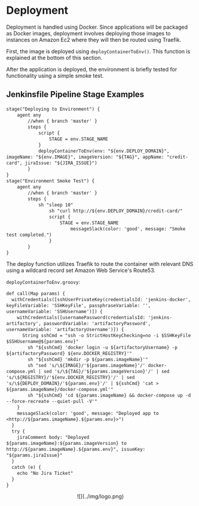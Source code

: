 # Deployment

Deployment is handled using Docker. Since applications will be packaged as Docker images, deployment involves deploying those images to instances on Amazon Ec2 where they will then be routed using Traefik.

First, the image is deployed using `deployContainerToEnv()`. This function is explained at the bottom of this section.

After the application is deployed, the environment is briefly tested for functionality using a simple smoke test.

## Jenkinsfile Pipeline Stage Examples
```
stage("Deploying to Environment") {
	agent any
		//when { branch 'master' }
		steps {
			script {
				STAGE = env.STAGE_NAME
			}
			deployContainerToEnv(env: "${env.DEPLOY_DOMAIN}", imageName: "${env.IMAGE}", imageVersion: "${TAG}", appName: "credit-card", jiraIssue: "${JIRA_ISSUE}")
		}
}
stage("Environment Smoke Test") {
	agent any
		//when { branch 'master' }
		steps {
			sh "sleep 10"
				sh "curl http://${env.DEPLOY_DOMAIN}/credit-card/"
				script {
					STAGE = env.STAGE_NAME
						messageSlack(color: 'good', message: "Smoke test completed.")
				}
		}
}
```

The deploy function utilizes Traefik to route the container with relevant DNS using a wildcard record set Amazon Web Service's Route53.

`deployContainerToEnv.groovy`:
```
def call(Map params) {
  withCredentials([sshUserPrivateKey(credentialsId: 'jenkins-docker', keyFileVariable: 'SSHKeyFile', passphraseVariable: '', usernameVariable: 'SSHUsername')]) {
    withCredentials([usernamePassword(credentialsId: 'jenkins-artifactory', passwordVariable: 'artifactoryPassword', usernameVariable: 'artifactoryUsername')]) {
      String sshCmd = "ssh -o StrictHostKeyChecking=no -i $SSHKeyFile $SSHUsername@${params.env}"
        sh "${sshCmd} 'docker login -u ${artifactoryUsername} -p ${artifactoryPassword} ${env.DOCKER_REGISTRY}'"
        sh "${sshCmd} 'mkdir -p ${params.imageName}'"
        sh "sed 's/\${IMAGE}/'${params.imageName}'/' docker-compose.yml | sed 's/\${TAG}/'${params.imageVersion}'/' | sed 's/\${REGISTRY}/'${env.DOCKER_REGISTRY}'/' | sed 's/\${DEPLOY_DOMAIN}/'${params.env}'/' | ${sshCmd} 'cat > ${params.imageName}/docker-compose.yml'"
        sh "${sshCmd} 'cd ${params.imageName} && docker-compose up -d --force-recreate --quiet-pull -V'"
    }
    messageSlack(color: 'good', message: "Deployed app to <http://${params.imageName}.${params.env}>")
  }
  try {
    jiraComment body: "Deployed ${params.imageName}:${params.imageVersion} to http://${params.imageName}.${params.env}", issueKey: "${params.jiraIssue}"
  }
  catch (e) {
    echo "No Jira Ticket"
  }
}
```

<center id="footer">
  ![](../img/logo.png)
</center>
